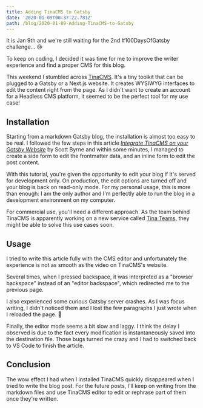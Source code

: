 ```yaml
---
title: Adding TinaCMS to Gatsby
date: '2020-01-09T00:37:22.781Z'
path: /blog/2020-01-09-Adding-TinaCMS-to-Gatsby
---
```

It is Jan 9th and we're still waiting for the 2nd #100DaysOfGatsby challenge... 😢

To keep on coding, I decided it was time for me to improve the writer experience and find a proper CMS for this blog.

This weekend I stumbled across [TinaCMS](https://tinacms.org "TinaCMS"). It's a tiny toolkit that can be plugged to a Gatsby or a Next.js website. It creates WYSIWYG interfaces to edit the content right from the page. As I didn't want to create an account for a Headless CMS platform, it seemed to be the perfect tool for my use case!

## Installation

Starting from a markdown Gatsby blog, the installation is almost too easy to be real. I followed the few steps in this article _[Integrate TinaCMS on your Gatsby Website](https://www.gatsbyjs.org/blog/2019-12-20-integrate-tinacms-with-your-gatsby-website/)_ by Scott Byrne and within some minutes, I managed to create a side form to edit the frontmatter data, and an inline form to edit the post content.

With this tutorial, you're given the opportunity to edit your blog if it's served for development only. On production, the edit options are turned off and your blog is back on read-only mode. For my personal usage, this is more than enough: I am the only author and I'm perfectly able to run the blog in a development environment on my computer.

For commercial use, you'll need a different approach. As the team behind TinaCMS is apparently working on a new service called [Tina Teams](https://tinacms.org/teams), they might be able to solve this use cases soon.

## Usage

I tried to write this article fully with the CMS editor and unfortunately the experience is not as smooth as the video on TinaCMS's website.

Several times, when I pressed backspace, it was interpreted as a "browser backspace" instead of an "editor backspace", which redirected me to the previous page.

I also experienced some curious Gatsby server crashes. As I was focus writing, I didn't noticed them and I lost the few paragraphs I just wrote when I reloaded the page. 🤬

Finally, the editor mode seems a bit slow and laggy. I think the delay I observed is due to the fact every modification is instantaneously saved into the destination file. Those bugs turned me crazy and I had to switched back to VS Code to finish the article.

## Conclusion

The wow effect I had when I installed TinaCMS quickly disappeared when I tried to write the blog post. For the future posts, I'll keep on writing from the markdown files and use TinaCMS editor to edit or rephrase part of them once they're written.